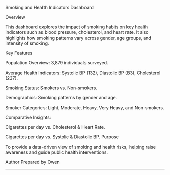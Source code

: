 
Smoking and Health Indicators Dashboard

Overview

This dashboard explores the impact of smoking habits on key health indicators such as blood pressure, cholesterol, and heart rate. It also highlights how smoking patterns vary across gender, age groups, and intensity of smoking.

Key Features

Population Overview: 3,879 individuals surveyed.

Average Health Indicators: Systolic BP (132), Diastolic BP (83), Cholesterol (237).

Smoking Status: Smokers vs. Non-smokers.

Demographics: Smoking patterns by gender and age.

Smoker Categories: Light, Moderate, Heavy, Very Heavy, and Non-smokers.

Comparative Insights:

Cigarettes per day vs. Cholesterol & Heart Rate.

Cigarettes per day vs. Systolic & Diastolic BP.
Purpose

To provide a data-driven view of smoking and health risks, helping raise awareness and guide public health interventions.

Author
Prepared by Owen


---
